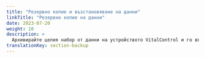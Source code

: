 ```yaml
---
title: "Резервно копие и възстановяване на данни"
linkTitle: "Резервно копие на данни"
date: 2023-07-20
weight: 10
description: >
  Архивирайте целия набор от данни на устройството VitalControl и го възстановете на друго устройство.
translationKey: section-backup
---
```

